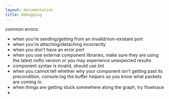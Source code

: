 ```yaml
---
layout: documentation
title: Debugging
---
```


common errors:

- when you're sending/getting from an invalid/non-existant port
- when you're attaching/detaching incorrectly
- when you don't have an error port
- when you use external component libraries, make sure they are using the latest noflo version or you may experience unexpected results
- component syntax is invalid, should use lint
- when you cannot tell whether why your component isn't getting past its precondition, console.log the buffer helpers so you know what packets are coming in.
- when things are getting stuck somewhere along the graph, try flowtrace
-
